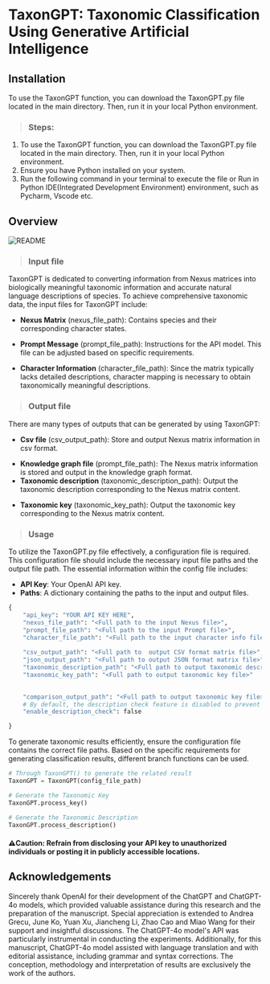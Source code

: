TaxonGPT: Taxonomic Classification Using Generative Artificial Intelligence
====

## Installation
To use the TaxonGPT function, you can download the TaxonGPT.py file located in the main directory. Then, run it in your local Python environment.
> ### Steps:
1. To use the TaxonGPT function, you can download the TaxonGPT.py file located in the main directory. Then, run it in your local Python environment.
2. Ensure you have Python installed on your system.
3. Run the following command in your terminal to execute the file or Run in Python IDE(Integrated Development Environment) environment, such as Pycharm, Vscode etc.

## Overview
![README](https://github.com/user-attachments/assets/4b1afa2e-4398-4a0f-9654-7fb72f73bebf)

> ### Input file
TaxonGPT is dedicated to converting information from Nexus matrices into biologically meaningful taxonomic information and accurate natural language descriptions of species. To achieve comprehensive taxonomic data, the input files for TaxonGPT include:
* **Nexus Matrix** (nexus_file_path): Contains species and their corresponding character states.
- **Prompt Message** (prompt_file_path): Instructions for the API model. This file can be adjusted based on specific requirements.
* **Character Information** (character_file_path): Since the matrix typically lacks detailed descriptions, character mapping is necessary to obtain taxonomically meaningful descriptions.

> ### Output file
There are many types of outputs that can be generated by using TaxonGPT:
* **Csv file** (csv_output_path): Store and output Nexus matrix information in csv format.
- **Knowledge graph file** (prompt_file_path): The Nexus matrix information is stored and output in the knowledge graph format.
- **Taxonomic description** (taxonomic_description_path): Output the taxonomic description corresponding to the Nexus matrix content.
* **Taxonomic key** (taxonomic_key_path): Output the taxonomic key corresponding to the Nexus matrix content.

> ### Usage
To utilize the TaxonGPT.py file effectively, a configuration file is required. This configuration file should include the necessary input file paths and the output file path. The essential information within the config file includes:
* **API Key**: Your OpenAI API key.
* **Paths**: A dictionary containing the paths to the input and output files.
```python
{
    "api_key": "YOUR API KEY HERE",
    "nexus_file_path": "<Full path to the input Nexus file>",
    "prompt_file_path": "<Full path to the input Prompt file>",
    "character_file_path": "<Full path to the input character info file>",
    
    "csv_output_path": "<Full path to  output CSV format matrix file>",
    "json_output_path": "<Full path to output JSON format matrix file>",
    "taxonomic_description_path": "<Full path to output taxonomic description file>"
    "taxonomic_key_path": "<Full path to output taxonomic key file>"

    
    "comparison_output_path": "<Full path to output taxonomic key file>",
    # By default, the description check feature is disabled to prevent generating excessive redundant results. If you need to check the execution steps, please set "enable_description_check": false to true in the configuration file.
    "enable_description_check": false

}
```
To generate taxonomic results efficiently, ensure the configuration file contains the correct file paths. Based on the specific requirements for generating classification results, different branch functions can be used.
```python
# Through TaxonGPT() to generate the related result
TaxonGPT = TaxonGPT(config_file_path)

# Generate the Taxonomic Key
TaxonGPT.process_key()

# Generate the Taxonomic Description
TaxonGPT.process_description()
```
#### ⚠️Caution: Refrain from disclosing your API key to unauthorized individuals or posting it in publicly accessible locations.

## Acknowledgements
Sincerely thank OpenAI for their development of the ChatGPT and ChatGPT-4o models, which provided valuable assistance during this research and the preparation of the manuscript. Special appreciation is extended to Andrea Grecu, June Ko, Yuan Xu, Jiancheng Li, Zhao Cao and Miao Wang for their support and insightful discussions. The ChatGPT-4o model's API was particularly instrumental in conducting the experiments. Additionally, for this manuscript, ChatGPT-4o model assisted with language translation and with editorial assistance, including grammar and syntax corrections. The conception, methodology and interpretation of results are exclusively the work of the authors.
